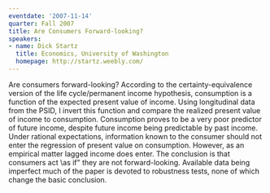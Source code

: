 ```yaml
---
eventdate: '2007-11-14'
quarter: Fall 2007
title: Are Consumers Forward-looking?
speakers:
- name: Dick Startz
  title: Economics, University of Washington
  homepage: http://startz.weebly.com/
---
```

Are consumers forward-looking? According to the certainty-equivalence version of the life cycle/permanent income hypothesis, consumption is a function of the expected present value of income. Using longitudinal data from the PSID, I invert this function and compare the realized present value of income to consumption. Consumption proves to be a very poor predictor of future income, despite future income being predictable by past income. Under rational expectations, information known to the consumer should not enter the regression of present value on consumption. However, as an empirical matter lagged income does enter. The conclusion is that consumers act \as if&quot; they are not forward-looking. Available data being imperfect much of the paper is devoted to robustness tests, none of which change the basic conclusion.